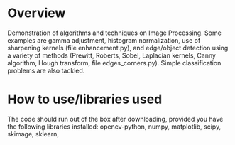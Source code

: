 # Overview 
Demonstration of algorithms and techniques on Image Processing. Some examples are gamma adjustment, histogram normalization, use of sharpening kernels (file enhancement.py), and edge/object detection using a variety of methods (Prewitt, Roberts, Sobel, Laplacian kernels, Canny algorithm, Hough transform, file edges_corners.py).  Simple classification problems are also tackled.
# How to use/libraries used
The code should run out of the box after downloading, provided you have the following libraries installed: opencv-python, numpy, matplotlib, scipy, skimage, sklearn, 
